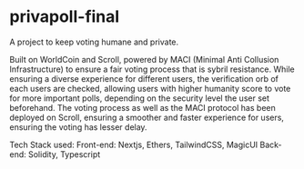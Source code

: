 # privapoll-final

A project to keep voting humane and private.

Built on WorldCoin and Scroll, powered by MACI (Minimal Anti Collusion Infrastructure) to ensure a fair voting process that is sybril resistance. While ensuring a diverse experience for different users, the verification orb of each users are checked, allowing users with higher humanity score to vote for more important polls, depending on the security level the user set beforehand. The voting process as well as the MACI protocol has been deployed on Scroll, ensuring a smoother and faster experience for users, ensuring the voting has lesser delay. 

Tech Stack used:
Front-end: Nextjs, Ethers, TailwindCSS, MagicUI
Back-end: Solidity, Typescript
